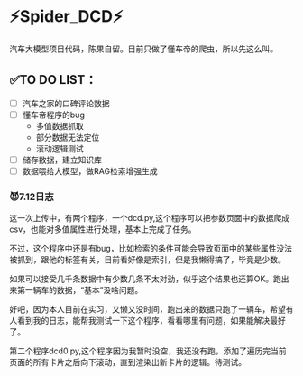 # ⚡Spider_DCD⚡

汽车大模型项目代码，陈果自留。目前只做了懂车帝的爬虫，所以先这么叫。

## ✅TO DO LIST：
- [  ] 汽车之家的口碑评论数据
- [  ] 懂车帝程序的bug
  - 多值数据抓取
  - 部分数据无法定位
  - 滚动逻辑测试
- [  ] 储存数据，建立知识库
- [  ] 数据喂给大模型，做RAG检索增强生成  

### 😈7.12日志

这一次上传中，有两个程序，一个dcd.py,这个程序可以把参数页面中的数据爬成csv，也能对多值属性进行处理，基本上完成了任务。

不过，这个程序中还是有bug，比如检索的条件可能会导致页面中的某些属性没法被抓到，跟他的标签有关，目前看好像是索引，但是我懒得搞了，毕竟是少数。

如果可以接受几千条数据中有少数几条不太对劲，似乎这个结果也还算OK。跑出来第一辆车的数据，“基本”没啥问题。

好吧，因为本人目前在实习，又懒又没时间，跑出来的数据只跑了一辆车，希望有人看到我的日志，能帮我测试一下这个程序，看看哪里有问题，如果能解决最好了。

第二个程序dcd0.py,这个程序因为我暂时没空，我还没有跑，添加了遍历完当前页面的所有卡片之后向下滚动，直到渲染出新卡片的逻辑。待测试。